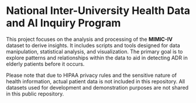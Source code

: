 #  National Inter-University Health Data and AI Inquiry Program
This project focuses on the analysis and processing of the **MIMIC-IV** dataset to derive insights. It includes scripts and tools designed for data manipulation, statistical analysis, and visualization. The primary goal is to explore patterns and relationships within the data to aid in detecting ADR in elderly patients before it occurs.

Please note that due to HIPAA privacy rules and the sensitive nature of health information, actual patient data is not included in this repository. All datasets used for development and demonstration purposes are not shared in this public repository. 
